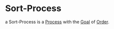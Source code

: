 # Sort-Process

a Sort-Process is a [Process](60062.md) with the [Goal](60058.md) of [Order](60010.md).
